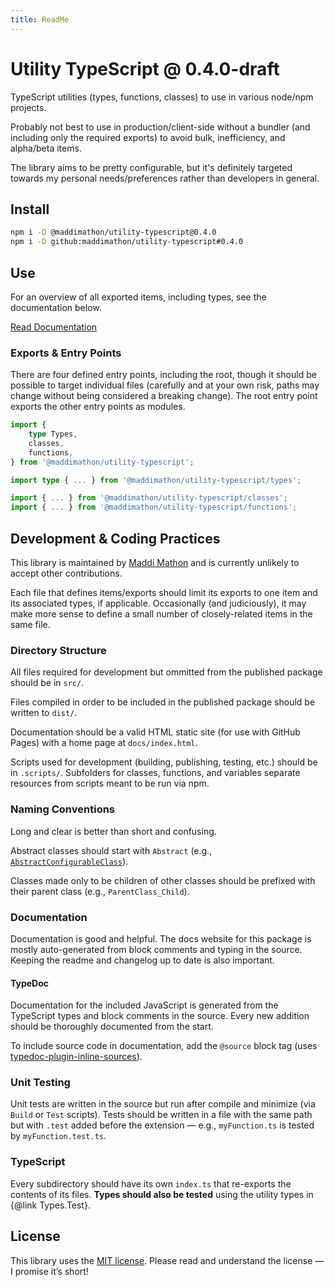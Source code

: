 ```yaml
---
title: ReadMe
---
```


<!--README_HEADER-->
# Utility TypeScript @ 0.4.0-draft
<!--/README_HEADER-->

<!--README_DESC-->
TypeScript utilities (types, functions, classes) to use in various node/npm
projects.
<!--/README_DESC-->

Probably not best to use in production/client-side without a bundler (and
including only the required exports) to avoid bulk, inefficiency, and alpha/beta
items.

The library aims to be pretty configurable, but it's definitely targeted towards
my personal needs/preferences rather than developers in general.



## Install

<!--README_INSTALL-->
```bash
npm i -D @maddimathon/utility-typescript@0.4.0
npm i -D github:maddimathon/utility-typescript#0.4.0
```
<!--/README_INSTALL-->


## Use

For an overview of all exported items, including types, see the documentation
below.

<!--README_DOCS_CTA-->
<a href="https://maddimathon.github.io/utility-typescript" class="button">Read Documentation</a>
<!--/README_DOCS_CTA-->


### Exports & Entry Points

There are four defined entry points, including the root, though it should be
possible to target individual files (carefully and at your own risk, paths may
change without being considered a breaking change). The root entry point exports
the other entry points as modules.

```ts
import {
    type Types,
    classes,
    functions,
} from '@maddimathon/utility-typescript';

import type { ... } from '@maddimathon/utility-typescript/types';

import { ... } from '@maddimathon/utility-typescript/classes';
import { ... } from '@maddimathon/utility-typescript/functions';
```


## Development & Coding Practices

This library is maintained by [Maddi Mathon](https://www.maddimathon.com) and is
currently unlikely to accept other contributions.

Each file that defines items/exports should limit its exports to one item and
its associated types, if applicable.  Occasionally (and judiciously), it may
make more sense to define a small number of closely-related items in the same
file.

### Directory Structure

All files required for development but ommitted from the published package
should be in `src/`.

Files compiled in order to be included in the published package should be
written to `dist/`.

Documentation should be a valid HTML static site (for use with GitHub Pages)
with a home page at `docs/index.html`.

Scripts used for development (building, publishing, testing, etc.) should be in
`.scripts/`.  Subfolders for classes, functions, and variables separate
resources from scripts meant to be run via npm.

### Naming Conventions

Long and clear is better than short and confusing.

Abstract classes should start with `Abstract` (e.g., 
[`AbstractConfigurableClass`](./src/ts/classes/abstracts/AbstractConfigurableClass.ts)).

Classes made only to be children of other classes should be prefixed with their
parent class (e.g., `ParentClass_Child`).

### Documentation

Documentation is good and helpful.  The docs website for this package is mostly
auto-generated from block comments and typing in the source.  Keeping the readme
and changelog up to date is also important.

#### TypeDoc

Documentation for the included JavaScript is generated from the TypeScript types
and block comments in the source.  Every new addition should be thoroughly
documented from the start.

To include source code in documentation, add the `@source` block tag (uses
[typedoc-plugin-inline-sources](https://www.npmjs.com/package/typedoc-plugin-inline-sources)).

### Unit Testing

Unit tests are written in the source but run after compile and minimize (via
`Build` or `Test` scripts).  Tests should be written in a file with the same path
but with `.test` added before the extension — e.g., `myFunction.ts` is tested by
`myFunction.test.ts`.

### TypeScript

Every subdirectory should have its own `index.ts` that re-exports the contents
of its files.  **Types should also be tested** using the utility types in 
{@link Types.Test}.



## License

This library uses the [MIT license](LICENSE.md).  Please read and understand the
license — I promise it’s short!